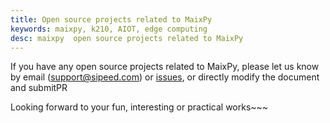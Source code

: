 ```yaml
---
title: Open source projects related to MaixPy
keywords: maixpy, k210, AIOT, edge computing
desc: maixpy  open source projects related to MaixPy
---
```




If you have any open source projects related to MaixPy, please let us know by email (support@sipeed.com) or [issues](https://github.com/sipeed/MaixPy_DOC/issues/new), or directly modify the document and submitPR

Looking forward to your fun, interesting or practical works~~~
